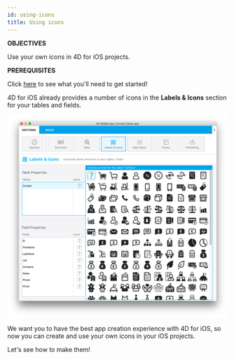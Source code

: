 ```yaml
---
id: using-icons
title: Using icons
---
```


<div markdown="1" class = "objectives">

**OBJECTIVES**

Use your own icons in 4D for iOS projects.

</div>

<div markdown="1" class = "prerequisites">

**PREREQUISITES**

Click [here](prerequisites.html) to see what you'll need to get started!

</div>

4D for iOS already provides a number of icons in the **Labels & Icons** section for your tables and fields.

![Icon library](assets/custom-icons/icon-library.png)

We want you to have the best app creation experience with 4D for iOS, so now you can create and use your own icons in your iOS projects.

Let's see how to make them!